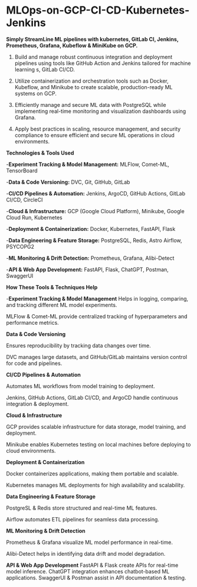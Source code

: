 # MLOps-on-GCP-CI-CD-Kubernetes-Jenkins

**Simply StreamLine ML pipelines with kubernetes, GitLab CI, Jenkins, Prometheus, Grafana, Kubeflow &amp; MiniKube on GCP.**

1) Build and manage robust continuous integration and deployment pipelines using tools like GitHub Action and Jenkins tailored for machine learning s, GitLab CI/CD.
   
2) Utilize containerization and orchestration tools such as Docker, Kubeflow, and Minikube to create scalable, production-ready ML systems on GCP.

3) Efficiently manage and secure ML data with PostgreSQL while implementing real-time monitoring and visualization dashboards using Grafana.

4) Apply best practices in scaling, resource management, and security compliance to ensure efficient and secure ML operations in cloud environments.

**Technologies & Tools Used**

-**Experiment Tracking & Model Management:** MLFlow, Comet-ML, TensorBoard

-**Data & Code Versioning:** DVC, Git, GitHub, GitLab

-**CI/CD Pipelines & Automation:** Jenkins, ArgoCD, GitHub Actions, GitLab CI/CD, CircleCI

-**Cloud & Infrastructure:** GCP (Google Cloud Platform), Minikube, Google Cloud Run, Kubernetes

-**Deployment & Containerization:** Docker, Kubernetes, FastAPI, Flask

-**Data Engineering & Feature Storage:** PostgreSQL, Redis, Astro Airflow, PSYCOPG2

-**ML Monitoring & Drift Detection:** Prometheus, Grafana, Alibi-Detect

-**API & Web App Development:** FastAPI, Flask, ChatGPT, Postman, SwaggerUI

**How These Tools & Techniques Help**

-**Experiment Tracking & Model Management**
  Helps in logging, comparing, and tracking different ML model experiments.
  
  MLFlow & Comet-ML provide centralized tracking of hyperparameters and performance metrics.
  
**Data & Code Versioning**

Ensures reproducibility by tracking data changes over time.

DVC manages large datasets, and GitHub/GitLab maintains version control for code and pipelines.

**CI/CD Pipelines & Automation**

Automates ML workflows from model training to deployment.

Jenkins, GitHub Actions, GitLab CI/CD, and ArgoCD handle continuous integration & deployment.

**Cloud & Infrastructure**

GCP provides scalable infrastructure for data storage, model training, and deployment.

Minikube enables Kubernetes testing on local machines before deploying to cloud environments.

**Deployment & Containerization**

Docker containerizes applications, making them portable and scalable.

Kubernetes manages ML deployments for high availability and scalability.

**Data Engineering & Feature Storage**

PostgreSL & Redis store structured and real-time ML features.

Airflow automates ETL pipelines for seamless data processing.

**ML Monitoring & Drift Detection**

Prometheus & Grafana visualize ML model performance in real-time.

Alibi-Detect helps in identifying data drift and model degradation.

**API & Web App Development**
FastAPI & Flask create APIs for real-time model inference.
ChatGPT integration enhances chatbot-based ML applications.
SwaggerUI & Postman assist in API documentation & testing.
